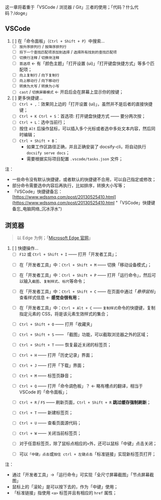 <!-- 创建日期：2023-11-17 -->

这一章将着重于「VSCode / 浏览器 / Git」三者的使用；「代码？什么代码？/doge」

## VSCode

1. [ ] 在「命令面板」（`Ctrl + Shift + P`）中搜索...
    - [ ] `按升序排列行` / `按降序排列行`
    - [ ] `将下一个查找匹配项添加到选择` / `选择所有找到的查找匹配项`
    - [ ] `切换行注释` / `切换块注释`
    - [ ] `首选项` ← 有「颜色主题」「打开设置 (ui)」「打开键盘快捷方式」等多个匹配项；
    - [ ] `向上复制行` / `向下复制行`
    - [ ] `向上移动行` / `向下移动行`
    - [ ] `转换为大写` / `转换为小写`
    - [ ] `cast` / `切换屏幕模式` ← 开启后会在屏幕上显示你的按键；
2. [ ] 更多快捷键...
   - [ ] `Ctrl + ,`：效果同上边的「打开设置 (ui)」，虽然并不是后者的直接快捷键；
   - [ ] `Ctrl + K Ctrl + S`：首选项: 打开键盘快捷方式 —— 要分两次按；
   - [ ] `Ctrl + L`：选中当前行；
   - [ ] 按住 `Alt` 后操作鼠标，可以插入多个光标或者选中多处文本内容，然后同时编辑；
   - [ ] `Ctrl + Shift + B`：
       - 如果工作区路径正确，并且正确安装了 docsify-cli，将自动执行 `docsify serve docs`；
       - 需要根据实际项目配置 `.vscode/tasks.json` 文件；

注：

- 一些命令没有默认快捷键，或者默认的快捷键不合用，可以自己指定或修改；
- 部分命令需要选中内容后再执行，比如排序，转换大小写等；
- 「VSCode」快捷键备忘：[https://www.wdssmq.com/post/20130525410.html](https://www.wdssmq.com/post/20130525410.html "「VSCode」快捷键备忘\_电脑网络\_沉冰浮水")

## 浏览器

> 以 Edge 为例；「[Microsoft Edge 官网](https://www.microsoft.com/zh-cn/edge "Microsoft Edge")」


1. [ ] 快捷操作...
   - [ ] `F12` 或 `Ctrl + Shift + I` —— 打开「开发者工具」；
   <!-- - [ ] `Ctrl + Shift + J` —— 打开「开发者工具」到「控制台」选项卡，已经打开并不能切换，就没啥用； -->
   <!-- - [ ] `Ctrl + Shift + C` —— 打开「开发者工具」到「元素」选项卡，同上； -->
   <!-- - [ ] `Ctrl + Shift + W` —— 关闭当前窗口； -->
   - [ ] 在「开发者工具」中：`Ctrl + Shift + M` —— 切换「移动设备模式」；
   - [ ] 在「开发者工具」中：`Ctrl + Shift + P` —— 打开「运行命令」，然后可以输入`截图`、`复制样式`、`标尺`等命令；
   - [ ] 在「开发者工具」中：`Ctrl + Shift + C` —— 在页面中通过「*悬停鼠标*」查看样式信息 ← **感觉会很有用**；
   - [ ] 在「开发者工具」中：`Ctrl + Alt + C` —— `复制样式`命令的快捷键，复制指定元素的 CSS，将是该元素生效样式的集合；
   - [ ] `Ctrl + Shift + O` —— 打开「收藏夹」
   - [ ] `Ctrl + Shift + S` —— 「截图」功能，可以截取浏览器之外的区域；
   - [ ] `Ctrl + Shift + T` —— 恢复最近关闭的标签页；
   - [ ] `Ctrl + H` —— 打开「历史记录」界面；
   - [ ] `Ctrl + J` —— 打开「下载」界面；
   - [ ] `Ctrl + M` —— 标签页静音；
   - [ ] `Ctrl + Q` —— 打开「命令调色板」？ ← 略有槽点的翻译，相当于 VSCode 的「命令面板」；
   - [ ] `Ctrl + R` / `F5` —— 刷新页面，`Ctrl + Shift + R` **跳过缓存强制刷新**；
   - [ ] `Ctrl + T` —— 新建标签页；
   - [ ] `Ctrl + U` —— 查看页面源代码；
   - [ ] `Ctrl + W` —— 关闭当前标签页；
   - [ ] 对于任意标签页，除了鼠标点相应的`×`外，还可以鼠标「中键」点击关闭；
   - [ ] 可以`「中键」点击`或`按住 ctrl + 左键点击`「标准链接」实现新标签页打开；


注：

- 通过「开发者工具」→「运行命令」可实现「全尺寸屏幕截图」「节点屏幕截图」
- 鼠标上的「滚轮」是可以按下去的，作为「中键」使用；
- 「标准链接」指使用 `<a>` 标签并且有相应的 `href` 属性；

